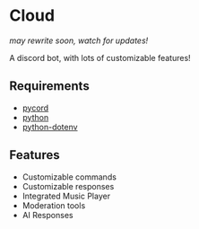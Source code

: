 # Cloud

*may rewrite soon, watch for updates!*

A discord bot, with lots of customizable features!

## Requirements

- [pycord](https://pycord.dev)
- [python](https://python.org)
- [python-dotenv](https://pypi.org/project/python-dotenv/)

## Features

- Customizable commands
- Customizable responses
- Integrated Music Player
- Moderation tools
- AI Responses
